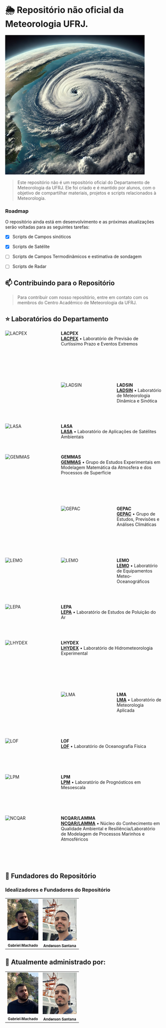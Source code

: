 # 🌦️ Repositório não oficial da Meteorologia UFRJ.

<img height=450px src="imagens/furacao.png" alt="furacao">

> Este repositório não é um repositório oficial do Departamento de Meteorologia da UFRJ. Ele foi criado e é mantido por alunos, com o objetivo de compartilhar materiais, projetos e scripts relacionados à Meteorologia.


### Roadmap

O repositório ainda está em desenvolvimento e as próximas atualizações serão voltadas para as seguintes tarefas:


- [X] Scripts de Campos sinóticos
- [X] Scripts de Satélite
- [ ] Scripts de Campos Termodinâmicos e estimativa de sondagem
- [ ] Scripts de Radar


## 📫 Contribuindo para o Repositório

> Para contribuir com nosso repositório, entre em contato com os membros do Centro Acadêmico de Meteorologia da UFRJ.


## ⭐ Laboratórios do Departamento

[<img align="left" height="180px" width="180px" alt="LACPEX" src="https://meteorologia.igeo.ufrj.br/wp-content/uploads/2023/03/LACPEX-300x300.png"/>](https://github.com/lacpex)

**LACPEX** \
[**LACPEX**](https://github.com/lacpex) • Laboratório de Previsão de Curtíssimo Prazo e Eventos Extremos \
\
\
\
\
\
<br/>

[<img align="left" height="94px" width="180px" alt="LADSIN" src="https://lirp.cdn-website.com/73195942/dms3rep/multi/opt/LOGO-LADSIN--281-29-1fbe4d05-378w.png"/>](https://ladsin.com.br/)

**LADSIN** \
[**LADSIN**](https://ladsin.com.br/) • Laboratório de Meteorologia Dinâmica e Sinótica \
\
\
<br/>

[<img align="left" height="80px" width="180px" alt="LASA" src="https://meteorologia.igeo.ufrj.br/wp-content/uploads/2023/03/LASA-300x88.png"/>](https://lasa.ufrj.br/)

**LASA** \
[**LASA**](https://lasa.ufrj.br/) • Laboratório de Aplicações de Satélites Ambientais \
\
<br/>

<img align="left" height="180px" width="180px" alt="GEMMAS" src="https://meteorologia.igeo.ufrj.br/wp-content/uploads/2023/03/gemmas.jpg"/>

**GEMMAS** \
[**GEMMAS**](https://meteorologia.igeo.ufrj.br/departamento/laboratorios-de-pesquisa/) • Grupo de Estudos Experimentais em Modelagem Matemática da Atmosfera e dos Processos de Superfície \
\
\
\
\
<br/>

<img align="left" height="160px" width="180px" alt="GEPAC" src="https://meteorologia.igeo.ufrj.br/wp-content/uploads/2023/06/gepacnovo-edited.jpg"/>

**GEPAC** \
[**GEPAC**](https://meteorologia.igeo.ufrj.br/departamento/laboratorios-de-pesquisa/) • Grupo de Estudos, Previsões e Análises Climáticas \
\
\
\
\
<br/>

<img align="left" height="94px" width="180px" alt="LEMO" src="https://meteorologia.igeo.ufrj.br/wp-content/uploads/2023/03/logo_simcosta.png"/>
<img align="left" height="94px" width="180px" alt="LEMO" src="https://meteorologia.igeo.ufrj.br/wp-content/uploads/2023/03/logomovar-300x144.png"/>


**LEMO** \
[**LEMO**](https://simcosta.furg.br/home) • Laboratório de Equipamentos Meteo-Oceanográficos \
\
\
<br/>

<img align="left" height="94px" width="180px" alt="LEPA" src="https://meteorologia.igeo.ufrj.br/wp-content/uploads/2023/03/lepa-300x228.png"/>

**LEPA** \
[**LEPA**](https://meteorologia.igeo.ufrj.br/departamento/laboratorios-de-pesquisa/) • Laboratório de Estudos de Poluição do Ar \
\
\
<br/>

<img align="left" height="180px" width="180px" alt="LHYDEX" src="https://meteorologia.igeo.ufrj.br/wp-content/uploads/2023/03/lhydex.png"/>

**LHYDEX** \
[**LHYDEX**](https://lhydex.igeo.ufrj.br/) • Laboratório de Hidrometeorologia Experimental \
\
\
\
\
\
<br/>

<img align="left" height="94px" width="180px" alt="LMA" src="https://meteorologia.igeo.ufrj.br/wp-content/uploads/2023/03/LMA.png"/>

**LMA** \
[**LMA**](https://lma.ufrj.br) • Laboratório de Meteorologia Aplicada \
\
\
\
<br/>

<img align="left" height="94px" width="180px" alt="LOF" src="https://meteorologia.igeo.ufrj.br/wp-content/uploads/2023/03/LOF.png"/>

**LOF** \
[**LOF**](https://meteorologia.igeo.ufrj.br/departamento/laboratorios-de-pesquisa/) • Laboratório de Oceanografia Física \
\
\
\
<br/>

<img align="left" height="94px" width="180px" alt="LPM" src="https://meteorologia.igeo.ufrj.br/wp-content/uploads/2023/03/LPM.png"/>

**LPM** \
[**LPM**](https://meteorologia.igeo.ufrj.br/departamento/laboratorios-de-pesquisa/) • Laboratório de Prognósticos em Mesoescala \
\
\
\
<br/>

<img align="left" height="94px" width="180px" alt="NCQAR" src="https://meteorologia.igeo.ufrj.br/wp-content/uploads/2023/06/NCQAR-LAMMA.png"/>

**NCQAR/LAMMA** \
[**NCQAR/LAMMA**](https://meteorologia.igeo.ufrj.br/departamento/laboratorios-de-pesquisa/) • Núcleo do Conhecimento em Qualidade Ambiental e Resiliência/Laboratório de Modelagem de Processos Marinhos e Atmosféricos \
\
\
\
<br/>

## 🤝 Fundadores do Repositório

### Idealizadores e Fundadores do Repositório

<table>
  <tr>
    <td align="center">
      <a href="#" title="https://github.com/GHMachado">
        <img src="imagens/gabriel.jpg" width="100px;" alt="Gabriel Machado foto"/><br>
        <sub>
          <b> Gabriel Machado </b>
        </sub>
      </a>
    </td>
    <td align="center">
      <a href="#" title="https://github.com/Andess2018">
        <img src="imagens/anderson.jpg" width="110px;" alt="Anderson Santana foto"/><br>
        <sub>
          <b> Anderson Santana </b>
    </td>
  </tr>
</table>

## 🤝 Atualmente administrado por:

<table>
  <tr>
    <td align="center">
      <a href="#" title="https://github.com/GHMachado">
        <img src="imagens/gabriel.jpg" width="100px;" alt="Gabriel Machado foto"/><br>
        <sub>
          <b> Gabriel Machado </b>
        </sub>
      </a>
    </td>
    <td align="center">
      <a href="#" title="https://github.com/Andess2018">
        <img src="imagens/anderson.jpg" width="110px;" alt="Anderson Santana foto"/><br>
        <sub>
          <b> Anderson Santana </b>
    </td>
  </tr>
</table>

